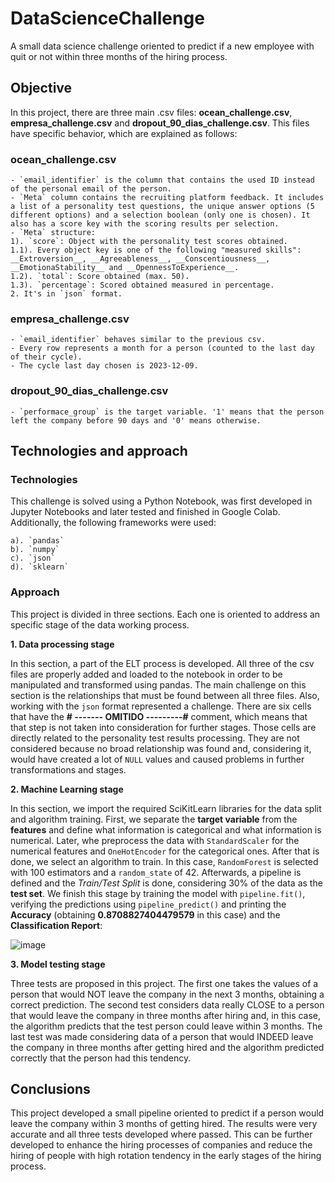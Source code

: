 # DataScienceChallenge
A small data science challenge oriented to predict if a new employee with quit or not within three months of the hiring process.

## Objective

In this project, there are three main .csv files:  **ocean_challenge.csv**, **empresa_challenge.csv** and **dropout_90_dias_challenge.csv**. This files have specific behavior, which are explained as follows:

### ocean_challenge.csv

```
- `email_identifier` is the column that contains the used ID instead of the personal email of the person.
- `Meta` column contains the recruiting platform feedback. It includes a list of a personality test questions, the unique answer options (5 different options) and a selection boolean (only one is chosen). It also has a score key with the scoring results per selection.
- `Meta` structure:
1). `score`: Object with the personality test scores obtained.
1.1). Every object key is one of the following "measured skills": __Extroversion__, __Agreeableness__, __Conscentiousness__, __EmotionaStability__ and __OpennessToExperience__.
1.2). `total`: Score obtained (max. 50).
1.3). `percentage`: Scored obtained measured in percentage.
2. It's in `json` format.
```

### empresa_challenge.csv

```
- `email_identifier` behaves similar to the previous csv.
- Every row represents a month for a person (counted to the last day of their cycle).
- The cycle last day chosen is 2023-12-09.
```

### dropout_90_dias_challenge.csv

```
- `performace_group` is the target variable. '1' means that the person left the company before 90 days and '0' means otherwise.
```

## Technologies and approach

### Technologies

This challenge is solved using a Python Notebook, was first developed in Jupyter Notebooks and later tested and finished in Google Colab. Additionally, the following frameworks were used:
```
a). `pandas`
b). `numpy`
c). `json`
d). `sklearn`
```

### Approach

This project is divided in three sections. Each one is oriented to address an specific stage of the data working process.

**1. Data processing stage**

In this section, a part of the ELT process is developed. All three of the csv files are properly added and loaded to the notebook in order to be manipulated and transformed using pandas. The main challenge on this section is the relationships that must be found between all three files. Also, working with the `json` format represented a challenge. 
There are six cells that have the **# ------- OMITIDO ---------#** comment, which means that that step is not taken into consideration for further stages. Those cells are directly related to the personality test results processing. They are not considered because no broad relationship was found and, considering it, would have created a lot of `NULL` values and caused problems in further transformations and stages.

**2. Machine Learning stage**

In this section, we import the required SciKitLearn libraries for the data split and algorithm training. First, we separate the __target variable__ from the __features__ and define what information is categorical and what information is numerical. Later, whe preprocess the data with `StandardScaler` for the numerical features and `OneHotEncoder` for the categorical ones.
After that is done, we select an algorithm to train. In this case, `RandomForest` is selected with 100 estimators and a `random_state` of 42. Afterwards, a pipeline is defined and the _Train/Test Split_ is done, considering 30% of the data as the __test set__.
We finish this stage by training the model with `pipeline.fit()`, verifying the predictions using `pipeline_predict()` and printing the **Accuracy** (obtaining __0.8708827404479579__ in this case) and the **Classification Report**:


![image](https://github.com/user-attachments/assets/b203f497-1aa7-4da9-8483-e6c00784babd)


**3. Model testing stage**

Three tests are proposed in this project. The first one takes the values of a person that would NOT leave the company in the next 3 months, obtaining a correct prediction. The second test considers data really CLOSE to a person that would leave the company in three months after hiring and, in this case, the algorithm predicts that the test person could leave within 3 months. The last test was made considering data of a person that would INDEED leave the company in three months after getting hired and the algorithm predicted correctly that the person had this tendency.

## Conclusions

This project developed a small pipeline oriented to predict if a person would leave the company within 3 months of getting hired. The results were very accurate and all three tests developed where passed. This can be further developed to enhance the hiring processes of companies and reduce the hiring of people with high rotation tendency in the early stages of the hiring process. 
